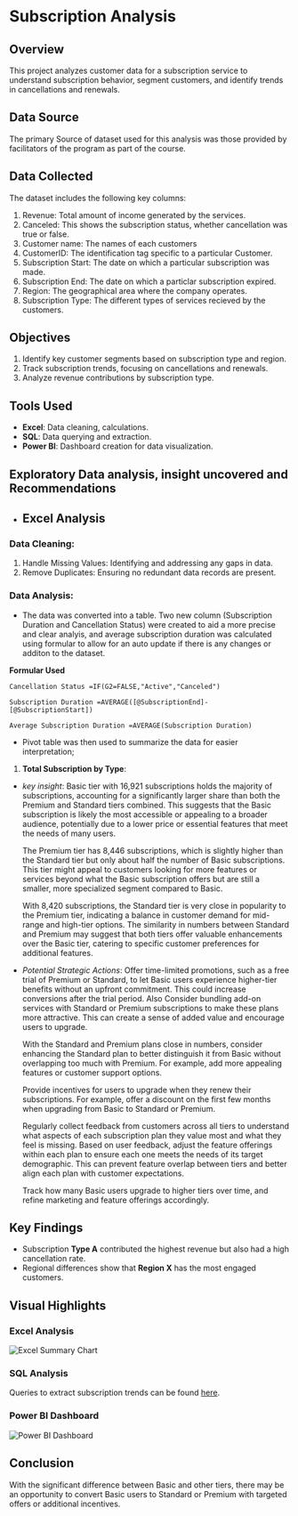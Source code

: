 # Subscription Analysis

## Overview
This project analyzes customer data for a subscription service to understand subscription behavior, segment customers, and identify trends in cancellations and renewals.

## Data Source
The primary Source of dataset used for this analysis was those provided by facilitators of the program as part of the course.

## Data Collected
The dataset includes the following key columns:

1. Revenue: Total amount of income generated by the services.
2. Canceled: This shows the subscription status, whether cancellation was true or false. 
3. Customer name: The names of each customers
4. CustomerID: The identification tag specific to a particular Customer.
5. Subscription Start: The date on which a particular subscription was made.
6. Subscription End: The date on which a particlar subscription expired. 
7. Region: The geographical area where the company operates.
8. Subscription Type:  The different types of services recieved by the customers.

## Objectives
1. Identify key customer segments based on subscription type and region.
2. Track subscription trends, focusing on cancellations and renewals.
3. Analyze revenue contributions by subscription type.
   
## Tools Used
- **Excel**: Data cleaning, calculations.
- **SQL**: Data querying and extraction.
- **Power BI**: Dashboard creation for data visualization.

## Exploratory Data analysis, insight uncovered and Recommendations
- ## Excel Analysis
 ### Data Cleaning:
1. Handle Missing Values: Identifying and addressing any gaps in data.
2. Remove Duplicates: Ensuring no redundant data records are present.

 ### Data Analysis: 
- The data was converted into a table. Two new column (Subscription Duration and Cancellation Status) were created to aid a more precise and clear analyis, and average subscription duration was calculated using formular to allow for an auto update if there is any changes or additon to the dataset.

 **Formular Used**

  ```
 Cancellation Status =IF(G2=FALSE,"Active","Canceled")
  ```

  ```
 Subscription Duration =AVERAGE([@SubscriptionEnd]-[@SubscriptionStart])
  ```

  ```
 Average Subscription Duration =AVERAGE(Subscription Duration)
  ```
- Pivot table was then used to summarize the data for easier interpretation;
1. **Total Subscription by Type**:
- *key insight*: Basic tier with 16,921 subscriptions holds the majority of subscriptions, accounting for a significantly larger share than both the Premium and Standard tiers combined.
This suggests that the Basic subscription is likely the most accessible or appealing to a broader audience, potentially due to a lower price or essential features that meet the needs of many users.

  The Premium tier has 8,446 subscriptions, which is slightly higher than the Standard tier but only about half the number of Basic subscriptions. This tier might appeal to customers looking for more features or services beyond what the Basic subscription offers but are still a smaller, more specialized segment compared to Basic.

  With 8,420 subscriptions, the Standard tier is very close in popularity to the Premium tier, indicating a balance in customer demand for mid-range and high-tier options. The similarity in numbers between Standard and Premium may suggest that both tiers offer valuable enhancements over the Basic tier, catering to specific customer preferences for additional features.

- *Potential Strategic Actions*: Offer time-limited promotions, such as a free trial of Premium or Standard, to let Basic users experience higher-tier benefits without an upfront commitment. This could increase conversions after the trial period. Also Consider bundling add-on services with Standard or Premium subscriptions to make these plans more attractive. This can create a sense of added value and encourage users to upgrade.
  
  With the Standard and Premium plans close in numbers, consider enhancing the Standard plan to better distinguish it from Basic without overlapping too much with Premium. For example, add more appealing features or customer support options.

  Provide incentives for users to upgrade when they renew their subscriptions. For example, offer a discount on the first few months when upgrading from Basic to Standard or Premium.

  Regularly collect feedback from customers across all tiers to understand what aspects of each subscription plan they value most and what they feel is missing. Based on user feedback, adjust the feature offerings within each plan to ensure each one meets the needs of its target demographic. This can prevent feature overlap between tiers and better align each plan with customer expectations.

  Track how many Basic users upgrade to higher tiers over time, and refine marketing and feature offerings accordingly.

## Key Findings
- Subscription **Type A** contributed the highest revenue but also had a high cancellation rate.
- Regional differences show that **Region X** has the most engaged customers.

## Visual Highlights
### Excel Analysis
![Excel Summary Chart](./visuals/excel_summary_chart.png)

### SQL Analysis
Queries to extract subscription trends can be found [here](./scripts/SQL_Analysis/).

### Power BI Dashboard
![Power BI Dashboard](./visuals/powerbi_dashboard.png)

## Conclusion
With the significant difference between Basic and other tiers, there may be an opportunity to convert Basic users to Standard or Premium with targeted offers or additional incentives.
